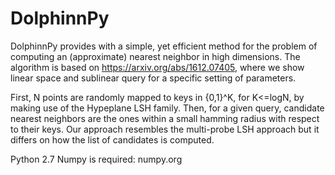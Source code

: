 # DolphinnPy
DolphinnPy provides with a simple, yet efficient method for the problem of computing an (approximate) nearest neighbor in high dimensions. The algorithm is based on https://arxiv.org/abs/1612.07405, where we show linear space and sublinear query for a specific setting of parameters. 

First, N points are randomly mapped to keys in {0,1}^K, for K<=logN, by making use of the Hypeplane LSH family. Then, for a given query, candidate nearest neighbors are the ones within a small hamming radius with respect to their keys. Our approach resembles the multi-probe LSH approach but it differs on how the list of candidates is computed. 

Python 2.7
Numpy is required: numpy.org



